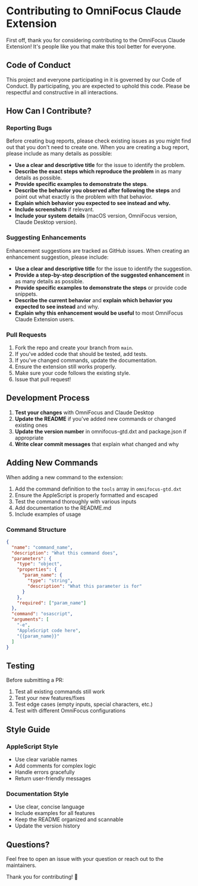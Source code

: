 # Contributing to OmniFocus Claude Extension

First off, thank you for considering contributing to the OmniFocus Claude Extension! It's people like you that make this tool better for everyone.

## Code of Conduct

This project and everyone participating in it is governed by our Code of Conduct. By participating, you are expected to uphold this code. Please be respectful and constructive in all interactions.

## How Can I Contribute?

### Reporting Bugs

Before creating bug reports, please check existing issues as you might find out that you don't need to create one. When you are creating a bug report, please include as many details as possible:

* **Use a clear and descriptive title** for the issue to identify the problem.
* **Describe the exact steps which reproduce the problem** in as many details as possible.
* **Provide specific examples to demonstrate the steps**.
* **Describe the behavior you observed after following the steps** and point out what exactly is the problem with that behavior.
* **Explain which behavior you expected to see instead and why.**
* **Include screenshots** if relevant.
* **Include your system details** (macOS version, OmniFocus version, Claude Desktop version).

### Suggesting Enhancements

Enhancement suggestions are tracked as GitHub issues. When creating an enhancement suggestion, please include:

* **Use a clear and descriptive title** for the issue to identify the suggestion.
* **Provide a step-by-step description of the suggested enhancement** in as many details as possible.
* **Provide specific examples to demonstrate the steps** or provide code snippets.
* **Describe the current behavior** and **explain which behavior you expected to see instead** and why.
* **Explain why this enhancement would be useful** to most OmniFocus Claude Extension users.

### Pull Requests

1. Fork the repo and create your branch from `main`.
2. If you've added code that should be tested, add tests.
3. If you've changed commands, update the documentation.
4. Ensure the extension still works properly.
5. Make sure your code follows the existing style.
6. Issue that pull request!

## Development Process

1. **Test your changes** with OmniFocus and Claude Desktop
2. **Update the README** if you've added new commands or changed existing ones
3. **Update the version number** in omnifocus-gtd.dxt and package.json if appropriate
4. **Write clear commit messages** that explain what changed and why

## Adding New Commands

When adding a new command to the extension:

1. Add the command definition to the `tools` array in `omnifocus-gtd.dxt`
2. Ensure the AppleScript is properly formatted and escaped
3. Test the command thoroughly with various inputs
4. Add documentation to the README.md
5. Include examples of usage

### Command Structure

```json
{
  "name": "command_name",
  "description": "What this command does",
  "parameters": {
    "type": "object",
    "properties": {
      "param_name": {
        "type": "string",
        "description": "What this parameter is for"
      }
    },
    "required": ["param_name"]
  },
  "command": "osascript",
  "arguments": [
    "-e",
    "AppleScript code here",
    "{{param_name}}"
  ]
}
```

## Testing

Before submitting a PR:

1. Test all existing commands still work
2. Test your new features/fixes
3. Test edge cases (empty inputs, special characters, etc.)
4. Test with different OmniFocus configurations

## Style Guide

### AppleScript Style

* Use clear variable names
* Add comments for complex logic
* Handle errors gracefully
* Return user-friendly messages

### Documentation Style

* Use clear, concise language
* Include examples for all features
* Keep the README organized and scannable
* Update the version history

## Questions?

Feel free to open an issue with your question or reach out to the maintainers.

Thank you for contributing! 🎉